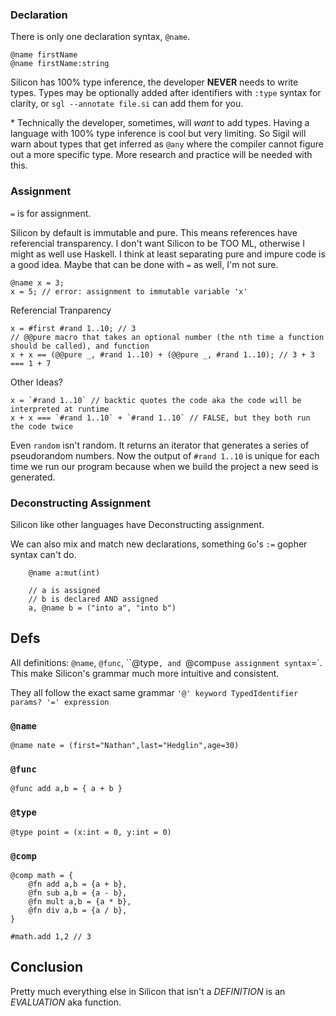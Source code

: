 ### Declaration

There is only one declaration syntax, `@name`.

    @name firstName
    @name firstName:string

Silicon has 100% type inference, the developer **NEVER** needs to write types. Types may be optionally added after identifiers with `:type` syntax for clarity, or `sgl --annotate file.si` can add them for you.

\* Technically the developer, sometimes, will _want_ to add types. Having a language with 100% type inference is cool but very limiting. So Sigil will warn about types that get inferred as `@any` where the compiler cannot figure out a more specific type. More research and practice will be needed with this.

### Assignment

`=` is for assignment.

Silicon by default is immutable and pure. This means references have referencial transparency. I don't want Silicon to be TOO ML, otherwise I might as well use Haskell. I think at least separating pure and impure code is a good idea. Maybe that can be done with `=` as well, I'm not sure.

    @name x = 3;
    x = 5; // error: assignment to immutable variable 'x'

Referencial Tranparency

    x = #first #rand 1..10; // 3
    // @@pure macro that takes an optional number (the nth time a function should be called), and function
    x + x == (@@pure _, #rand 1..10) + (@@pure _, #rand 1..10); // 3 + 3 === 1 + 7

Other Ideas?

    x = `#rand 1..10` // backtic quotes the code aka the code will be interpreted at runtime
    x + x === `#rand 1..10` + `#rand 1..10` // FALSE, but they both run the code twice

Even `random` isn't random. It returns an iterator that generates a series of pseudorandom numbers. Now the output of `#rand 1..10` is unique for each time we run our program because when we build the project a new seed is generated.

### Deconstructing Assignment

Silicon like other languages have Deconstructing assignment.

We can also mix and match new declarations, something `Go`'s `:=` gopher syntax can't do.

```silicon
    @name a:mut(int)

    // a is assigned
    // b is declared AND assigned
    a, @name b = ("into a", "into b")
```

## Defs

All definitions: `@name`, `@func`, ``@type`, and `@comp` use assignment syntax `=`. This make Silicon's grammar much more intuitive and consistent.

They all follow the exact same grammar `'@' keyword TypedIdentifier params? '=' expression`

### `@name`

    @name nate = (first="Nathan",last="Hedglin",age=30)

### `@func`

    @func add a,b = { a + b }

### `@type`

    @type point = (x:int = 0, y:int = 0)

### `@comp`

    @comp math = {
        @fn add a,b = {a + b},
        @fn sub a,b = {a - b},
        @fn mult a,b = {a * b},
        @fn div a,b = {a / b},
    }

    #math.add 1,2 // 3

## Conclusion

Pretty much everything else in Silicon that isn't a _DEFINITION_ is an _EVALUATION_ aka function.
